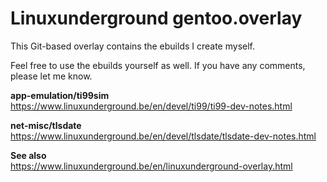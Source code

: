 # Linuxunderground gentoo.overlay

This Git-based overlay contains the ebuilds I create myself.

Feel free to use the ebuilds yourself as well. If you have any comments, please let me know.

**app-emulation/ti99sim**  
https://www.linuxunderground.be/en/devel/ti99/ti99-dev-notes.html

**net-misc/tlsdate**  
https://www.linuxunderground.be/en/devel/tlsdate/tlsdate-dev-notes.html

**See also**  
https://www.linuxunderground.be/en/linuxunderground-overlay.html


